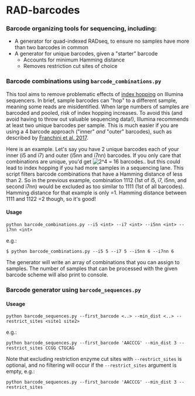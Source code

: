# RAD-barcodes

### Barcode organizing tools for sequencing, including:

- A generator for quad-indexed RADseq, to ensure no samples have more than two barcodes in common
- A generator for unique barcodes, given a "starter" barcode
  - Accounts for minimum Hamming distance
  - Removes restriction cut sites of choice

### Barcode combinations using `barcode_combinations.py`

This tool aims to remove problematic effects of [index hopping](https://www.illumina.com/techniques/sequencing/ngs-library-prep/multiplexing/index-hopping.html) on Illumina sequencers. In brief, sample barcodes can "hop" to a different sample, meaning some reads are misidentified. When large numbers of samples are barcoded and pooled, risk of index hopping increases. To avoid this (and avoid having to throw out valuable sequencing data!), Illumina recommends at least two unique barcodes per sample. This is much easier if you are using a 4 barcode approach ("inner" *and* "outer" barcodes), such as described by [Franchini et al. 2017](https://doi.org/10.1111/mec.14077). 

Here is an example. Let's say you have 2 unique barcodes each of your inner (i5 and i7) and outer (i5nn and i7nn) barcodes. If you only care that combinations are unique, you'd get ![2^4](https://render.githubusercontent.com/render/math?math=2%5E4) = 16 barcodes.. but this could lead to index hopping if you had more samples in a sequencing lane. This script filters barcode combinations that have a Hamming distance of less than 2. So in the previous example, combination 1112 (1st of i5, i7, i5nn, and second i7nn) would be excluded as too similar to 1111 (1st of all barcodes). Hamming distance for that example is only =1. Hamming distance between 1111 and 1122 =2 though, so it's good!

#### Usage

```
python barcode_combinations.py --i5 <int> --i7 <int> --i5nn <int> --i7nn <int>
```
e.g.:
```
$ python barcode_combinations.py --i5 5 --i7 5 --i5nn 6 --i7nn 6
```
The generator will write an array of combinations that you can assign to samples. The number of samples that can be processed with the given barcode scheme will also print to console.

### Barcode generator using `barcode_sequences.py`

#### Useage

```
python barcode_sequences.py --first_barcode <..> --min_dist <..> --restrict_sites <site1 site2>
```
e.g.:
```
python barcode_sequences.py --first_barcode 'AACCCG' --min_dist 3 --restrict_sites CCGG CTGCAG
```
Note that excluding restriction enzyme cut sites with ``--restrict_sites`` is optional, and no filtering will occur if the ``--restrict_sites`` argument is empty, e.g.:
```
python barcode_sequences.py --first_barcode 'AACCCG' --min_dist 3 --restrict_sites
```
